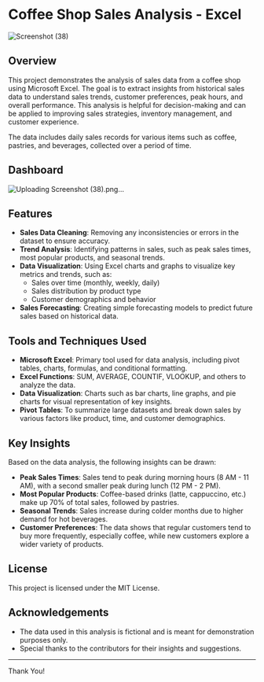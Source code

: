 # Coffee Shop Sales Analysis - Excel
![Screenshot (38)](https://github.com/user-attachments/assets/6780a616-3904-4a55-998b-d5dc2af8c21a)

## Overview
This project demonstrates the analysis of sales data from a coffee shop using Microsoft Excel. The goal is to extract insights from historical sales data to understand sales trends, customer preferences, peak hours, and overall performance. This analysis is helpful for decision-making and can be applied to improving sales strategies, inventory management, and customer experience.

The data includes daily sales records for various items such as coffee, pastries, and beverages, collected over a period of time.

## Dashboard
![Uploading Screenshot (38).png…]()


## Features
- **Sales Data Cleaning**: Removing any inconsistencies or errors in the dataset to ensure accuracy.
- **Trend Analysis**: Identifying patterns in sales, such as peak sales times, most popular products, and seasonal trends.
- **Data Visualization**: Using Excel charts and graphs to visualize key metrics and trends, such as:
  - Sales over time (monthly, weekly, daily)
  - Sales distribution by product type
  - Customer demographics and behavior
- **Sales Forecasting**: Creating simple forecasting models to predict future sales based on historical data.

## Tools and Techniques Used
- **Microsoft Excel**: Primary tool used for data analysis, including pivot tables, charts, formulas, and conditional formatting.
- **Excel Functions**: SUM, AVERAGE, COUNTIF, VLOOKUP, and others to analyze the data.
- **Data Visualization**: Charts such as bar charts, line graphs, and pie charts for visual representation of key insights.
- **Pivot Tables**: To summarize large datasets and break down sales by various factors like product, time, and customer demographics.

## Key Insights
Based on the data analysis, the following insights can be drawn:

- **Peak Sales Times**: Sales tend to peak during morning hours (8 AM - 11 AM), with a second smaller peak during lunch (12 PM - 2 PM).
- **Most Popular Products**: Coffee-based drinks (latte, cappuccino, etc.) make up 70% of total sales, followed by pastries.
- **Seasonal Trends**: Sales increase during colder months due to higher demand for hot beverages.
- **Customer Preferences**: The data shows that regular customers tend to buy more frequently, especially coffee, while new customers explore a wider variety of products.

## License
This project is licensed under the MIT License.

## Acknowledgements
- The data used in this analysis is fictional and is meant for demonstration purposes only.
- Special thanks to the contributors for their insights and suggestions.

--------------------
Thank You!
